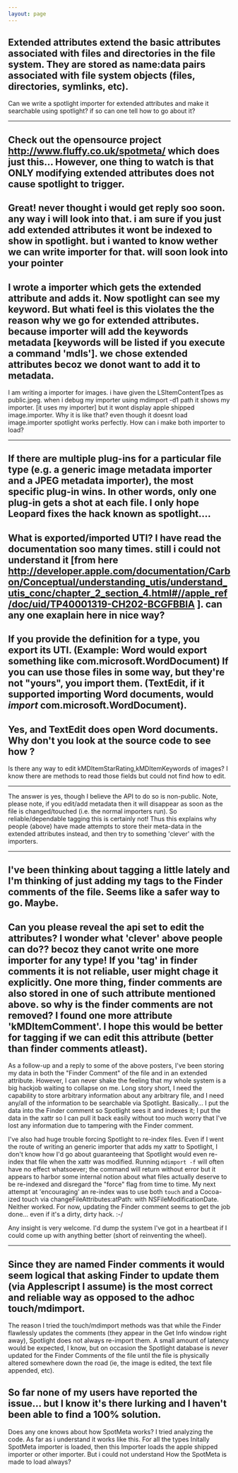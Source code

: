 ```yaml
---
layout: page
---
```


Extended attributes extend the basic attributes associated with files and directories in the file system. They are stored as name:data pairs associated with file system objects (files, directories, symlinks, etc).
----
Can we write a spotlight importer for extended attributes and make it searchable using spotlight? if so can one tell how to go about it?

----
Check out the opensource project http://www.fluffy.co.uk/spotmeta/ which does just this... However, one thing to watch is that ONLY modifying extended attributes does not cause spotlight to trigger.
----
Great! never thought i would get reply soo soon. any way i will look into that. i am sure if you just add extended attributes it wont be indexed to show in spotlight. but i wanted to know wether we can write importer for that. will soon look into your pointer
----
I wrote a importer which gets the extended attribute and adds it. Now spotlight can see my keyword. But whati feel is this violates the the reason why we go for extended attributes. because importer will add the keywords metadata [keywords will be listed if you execute a command 'mdls']. we chose extended attributes becoz we donot want to add it to metadata.
----
I am writing a importer for images. i have given the LSItemContentTpes as public.jpeg. when i debug my importer using mdimport -d1 path it shows my importer. [it uses my importer] but it wont display apple shipped image.importer. Why it is like that? even though it doesnt load image.importer spotlight works perfectly. How can i make both importer to load?

----
If there are multiple plug-ins for a particular file type (e.g. a generic image metadata importer and a JPEG metadata importer), the most specific plug-in wins. In other words, only one plug-in gets a shot at each file. I only hope Leopard fixes the hack known as spotlight....
----
What is exported/imported UTI? I have read the documentation soo many times. still i could not understand it [from here http://developer.apple.com/documentation/Carbon/Conceptual/understanding_utis/understand_utis_conc/chapter_2_section_4.html#//apple_ref/doc/uid/TP40001319-CH202-BCGFBBIA ]. can any one exaplain here in nice way?
----
If you provide the definition for a type, you export its UTI.  (Example: Word would export something like com.microsoft.WordDocument)  If you can use those files in some way, but they're not "yours", you import them.  (TextEdit, if it supported importing Word documents, would _import_ com.microsoft.WordDocument).
----
Yes, and TextEdit does open Word documents.  Why don't you look at the source code to see how ?
----
Is there any way to edit kMDItemStarRating,kMDItemKeywords of images? I know there are methods to read those fields but could not find how to edit.

----
The answer is yes, though I believe the API to do so is non-public.  Note, please note, if you edit/add metadata then it will disappear as soon as the file is changed/touched (i.e. the normal importers run).   So reliable/dependable tagging this is certainly not!  Thus this explains why people (above) have made attempts to store their meta-data in the extended attributes instead, and then try to something 'clever' with the importers.  

----

I've been thinking about tagging a little lately and I'm thinking of just adding my tags to the Finder comments of the file. 
Seems like a safer way to go. Maybe.
----
Can you please reveal the api set to edit the attributes? I wonder what 'clever' above people can do?? becoz they canot write one more importer for any type!  If you 'tag' in finder comments it is not reliable, user might chage it explicitly. One more thing, finder comments are also stored in one of such attribute mentioned above. so why is the finder comments are not removed? I found one more attribute 'kMDItemComment'. I hope this would be better for tagging if we can edit this attribute (better than finder comments atleast). 
----
As a follow-up and a reply to some of the above posters, I've been storing my data in both the "Finder Comment" of the file and in an extended attribute.  However, I can never shake the feeling that my whole system is a big hackjob waiting to collapse on me.  Long story short, I need the capability to store arbitrary information about any arbitrary file, and I need any/all of the information to be searchable via Spotlight.  Basically... I put the data into the Finder comment so Spotlight sees it and indexes it; I put the data in the xattr so I can pull it back easily without too much worry that I've lost any information due to tampering with the Finder comment.

I've also had huge trouble forcing Spotlight to re-index files.  Even if I went the route of writing an generic importer that adds my xattr to Spotlight, I don't know how I'd go about guaranteeing that Spotlight would even re-index that file when the xattr was modified.  Running `mdimport -f` will often have no effect whatsoever; the command will return without error but it appears to harbor some internal notion about what files actually deserve to be re-indexed and disregard the "force" flag from time to time.  My next attempt at 'encouraging' an re-index was to use both `touch` and a Cocoa-ized touch via changeFileAttributes:atPath: with N<nowiki/>SFileModificationDate.  Neither worked.  For now, updating the Finder comment seems to get the job done... even if it's a dirty, dirty hack. :-/

Any insight is very welcome.  I'd dump the system I've got in a heartbeat if I could come up with anything better (short of reinventing the wheel).

----
Since they are named Finder comments it would seem logical that asking Finder to update them (via Applescript I assume) is the most correct and reliable way as opposed to the adhoc touch/mdimport.
----
The reason I tried the touch/mdimport methods was that while the Finder flawlessly updates the comments (they appear in the Get Info window right away), Spotlight does not always re-import them.  A small amount of latency would be expected, I know, but on occasion the Spotlight database is *never* updated for the Finder Comments of the file until the file is physically altered somewhere down the road (ie, the image is edited, the text file appended, etc).

So far none of my users have reported the issue... but I know it's there lurking and I haven't been able to find a 100% solution.
----
Does any one knows about how SpotMeta works? I tried analyzing the code. As far as i understand it works like this.      For all the types Initally SpotMeta importer is loaded, then this Importer loads the apple shipped importer or other importer. But i could not understand How the SpotMeta is made to load always?
